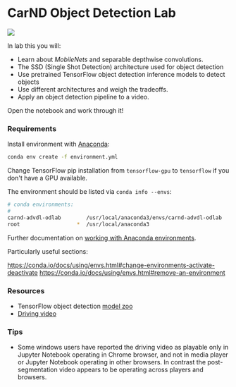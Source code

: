 # CarND Object Detection Lab

![](assets/clip.gif)

In lab this you will:

* Learn about *MobileNets* and separable depthwise convolutions.
* The SSD (Single Shot Detection) architecture used for object detection
* Use pretrained TensorFlow object detection inference models to detect objects
* Use different architectures and weigh the tradeoffs.
* Apply an object detection pipeline to a video.

Open the notebook and work through it!

### Requirements

Install environment with [Anaconda](https://www.continuum.io/downloads):

```sh
conda env create -f environment.yml
```

Change TensorFlow pip installation from `tensorflow-gpu` to `tensorflow` if you don't have a GPU available.

The environment should be listed via `conda info --envs`:

```sh
# conda environments:
#
carnd-advdl-odlab        /usr/local/anaconda3/envs/carnd-advdl-odlab
root                  *  /usr/local/anaconda3
```

Further documentation on [working with Anaconda environments](https://conda.io/docs/using/envs.html#managing-environments). 

Particularly useful sections:

https://conda.io/docs/using/envs.html#change-environments-activate-deactivate
https://conda.io/docs/using/envs.html#remove-an-environment

### Resources

* TensorFlow object detection [model zoo](https://github.com/tensorflow/models/blob/master/research/object_detection/g3doc/detection_model_zoo.md)
* [Driving video](https://s3-us-west-1.amazonaws.com/udacity-selfdrivingcar/advanced_deep_learning/driving.mp4)

### Tips
- Some windows users have reported the driving video as playable only in Jupyter Notebook operating in Chrome browser, and not in media player or Jupyter Notebook operating in other browsers.  In contrast the post-segmentation video appears to be operating across players and browsers.
